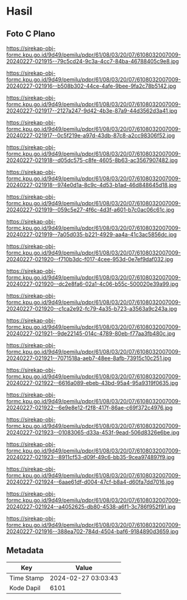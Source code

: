 # Hasil

## Foto C Plano

https://sirekap-obj-formc.kpu.go.id/9d49/pemilu/pdpr/61/08/03/20/07/6108032007009-20240227-021915--79c5cd24-9c3a-4cc7-84ba-46788405c9e8.jpg

https://sirekap-obj-formc.kpu.go.id/9d49/pemilu/pdpr/61/08/03/20/07/6108032007009-20240227-021916--b508b302-44ce-4afe-9bee-9fa2c78b5142.jpg

https://sirekap-obj-formc.kpu.go.id/9d49/pemilu/pdpr/61/08/03/20/07/6108032007009-20240227-021917--2127a247-9d42-4b3e-87a9-44d3562d3a41.jpg

https://sirekap-obj-formc.kpu.go.id/9d49/pemilu/pdpr/61/08/03/20/07/6108032007009-20240227-021917--0c5f219e-a97d-43db-87c8-a2cc98306f52.jpg

https://sirekap-obj-formc.kpu.go.id/9d49/pemilu/pdpr/61/08/03/20/07/6108032007009-20240227-021918--d05dc575-c8fe-4605-8b63-ac3567907482.jpg

https://sirekap-obj-formc.kpu.go.id/9d49/pemilu/pdpr/61/08/03/20/07/6108032007009-20240227-021918--974e0d1a-8c9c-4d53-b1ad-46d848645d18.jpg

https://sirekap-obj-formc.kpu.go.id/9d49/pemilu/pdpr/61/08/03/20/07/6108032007009-20240227-021919--059c5e27-4f6c-4d3f-a601-b7c0ac06c61c.jpg

https://sirekap-obj-formc.kpu.go.id/9d49/pemilu/pdpr/61/08/03/20/07/6108032007009-20240227-021919--7a05d035-b221-4929-aa4a-41c3ac5856dc.jpg

https://sirekap-obj-formc.kpu.go.id/9d49/pemilu/pdpr/61/08/03/20/07/6108032007009-20240227-021920--f710b3dc-f017-4cee-953d-0e7ef9daf032.jpg

https://sirekap-obj-formc.kpu.go.id/9d49/pemilu/pdpr/61/08/03/20/07/6108032007009-20240227-021920--dc2e8fa6-02a1-4c06-b55c-500020e39a99.jpg

https://sirekap-obj-formc.kpu.go.id/9d49/pemilu/pdpr/61/08/03/20/07/6108032007009-20240227-021920--c1ca2e92-fc79-4a35-b723-a3563a9c243a.jpg

https://sirekap-obj-formc.kpu.go.id/9d49/pemilu/pdpr/61/08/03/20/07/6108032007009-20240227-021921--9de22145-014c-4789-80eb-f77aa3fb480c.jpg

https://sirekap-obj-formc.kpu.go.id/9d49/pemilu/pdpr/61/08/03/20/07/6108032007009-20240227-021921--7071518a-aeb7-48ee-8afb-73915c10c251.jpg

https://sirekap-obj-formc.kpu.go.id/9d49/pemilu/pdpr/61/08/03/20/07/6108032007009-20240227-021922--6616a089-ebeb-43bd-95a4-95a9319f0635.jpg

https://sirekap-obj-formc.kpu.go.id/9d49/pemilu/pdpr/61/08/03/20/07/6108032007009-20240227-021922--6e9e8e12-f2f8-417f-86ae-c69f372c4976.jpg

https://sirekap-obj-formc.kpu.go.id/9d49/pemilu/pdpr/61/08/03/20/07/6108032007009-20240227-021923--01083065-d33a-453f-9ead-506d8326e6be.jpg

https://sirekap-obj-formc.kpu.go.id/9d49/pemilu/pdpr/61/08/03/20/07/6108032007009-20240227-021923--8911cf53-d09f-49c6-bb35-9cea974897f9.jpg

https://sirekap-obj-formc.kpu.go.id/9d49/pemilu/pdpr/61/08/03/20/07/6108032007009-20240227-021924--6aae61df-d004-47cf-b8a4-d60fa7dd7016.jpg

https://sirekap-obj-formc.kpu.go.id/9d49/pemilu/pdpr/61/08/03/20/07/6108032007009-20240227-021924--a4052625-db80-4538-a6f1-3c786f952f91.jpg

https://sirekap-obj-formc.kpu.go.id/9d49/pemilu/pdpr/61/08/03/20/07/6108032007009-20240227-021916--388ea702-784d-4504-baf6-9184890d3659.jpg


## Metadata

| Key        | Value               |
| ---------- | ------------------- |
| Time Stamp | 2024-02-27 03:03:43 |
| Kode Dapil | 6101                |



